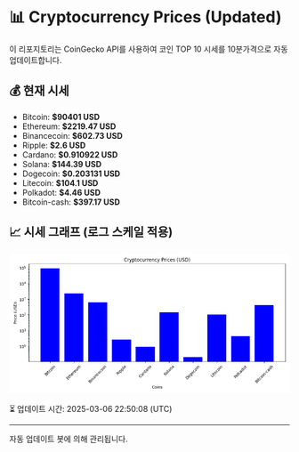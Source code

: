 
# 📊 Cryptocurrency Prices (Updated)

이 리포지토리는 CoinGecko API를 사용하여 코인 TOP 10 시세를 10분가격으로 자동 업데이트합니다.

## 💰 현재 시세
- Bitcoin: **$90401 USD**
- Ethereum: **$2219.47 USD**
- Binancecoin: **$602.73 USD**
- Ripple: **$2.6 USD**
- Cardano: **$0.910922 USD**
- Solana: **$144.39 USD**
- Dogecoin: **$0.203131 USD**
- Litecoin: **$104.1 USD**
- Polkadot: **$4.46 USD**
- Bitcoin-cash: **$397.17 USD**

## 📈 시세 그래프 (로그 스케일 적용)
![Crypto Prices](crypto_prices.png)

⏳ 업데이트 시간: 2025-03-06 22:50:08 (UTC)

---
자동 업데이트 봇에 의해 관리됩니다.
